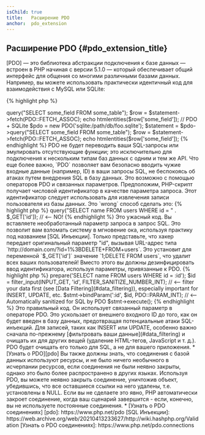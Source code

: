 ```yaml
---
isChild: true
title:   Расширение PDO
anchor:  pdo_extension
---
```


## Расширение PDO {#pdo_extension_title}

[PDO] — это библиотека абстракции подключения к базе данных &mdash; встроен в PHP начиная с версии 5.1.0 &mdash; который
обеспечивает общий интерфейс для общения со многими различными базами данных. Например, вы можете использовать практически
идентичный код для взаимодействия с MySQL или SQLite:

{% highlight php %}
<?php
// PDO + MySQL
$pdo = new PDO('mysql:host=example.com;dbname=database', 'user', 'password');
$statement = $pdo->query("SELECT some_field FROM some_table");
$row = $statement->fetch(PDO::FETCH_ASSOC);
echo htmlentities($row['some_field']);

// PDO + SQLite
$pdo = new PDO('sqlite:/path/db/foo.sqlite');
$statement = $pdo->query("SELECT some_field FROM some_table");
$row = $statement->fetch(PDO::FETCH_ASSOC);
echo htmlentities($row['some_field']);
{% endhighlight %}

PDO не будет переводить ваши SQL-запросы или эмулировать отсутствующие функции; это исключительно для подключения к
нескольким типам баз данных с одним и тем же API.

Что еще более важно, `PDO` позволяет вам безопасно вводить чужие входные данные (например, ID) в ваши запросы SQL, не
беспокоясь об атаках путем внедрения SQL в базу данных. Это возможно с помощью операторов PDO и связанных параметров.

Предположим, PHP-скрипт получает числовой идентификатор в качестве параметра запроса. Этот идентификатор следует
использовать для извлечения записи пользователя из базы данных. Это `wrong` способ сделать это:

{% highlight php %}
<?php
$pdo = new PDO('sqlite:/path/db/users.db');
$pdo->query("SELECT name FROM users WHERE id = " . $_GET['id']); // <-- NO!
{% endhighlight %}

Это ужасный код. Вы вставляете необработанный параметр запроса в запрос SQL. Это позволит вам взломать систему в мгновение
ока, используя практику под названием [SQL Инъекции]. Только представьте, что хакер передает оригинальный параметр "id",
вызывая URL-адрес типа `http://domain.com/?id=1%3BDELETE+FROM+users`. Это установит для переменной `$_GET['id']` значение
`1;DELETE FROM users`, что удалит всех ваших пользователей! Вместо этого вы должны дезинфицировать ввод идентификатора,
используя параметры, привязанные к PDO.

{% highlight php %}
<?php
$pdo = new PDO('sqlite:/path/db/users.db');
$stmt = $pdo->prepare('SELECT name FROM users WHERE id = :id');
$id = filter_input(INPUT_GET, 'id', FILTER_SANITIZE_NUMBER_INT); // <-- filter your data first
(see [Data Filtering](#data_filtering)), especially important for INSERT, UPDATE, etc.
$stmt->bindParam(':id', $id, PDO::PARAM_INT); // <-- Automatically sanitized for SQL by PDO
$stmt->execute();
{% endhighlight %}

Это правильный код. Он использует связанный параметр в операторе PDO. Это ускользает от внешнего входного ID до того,
как он будет введен в базу данных, предотвращая потенциальные атаки SQL-инъекций.

Для записей, таких как INSERT или UPDATE, особенно важно сначала по-прежнему [фильтровать ваши данные](#data_filtering)
и очищать их для других вещей (удаление HTML-тегов, JavaScript и т. д.). PDO будет очищать его только для SQL, а не для
вашего приложения.

* [Узнать о PDO][pdo]

Вы также должны знать, что соединения с базой данных используют ресурсы, и не было ничего необычного в исчерпании ресурсов,
если соединения не были неявно закрыты, однако это было более распространено в других языках. Используя PDO, вы можете
неявно закрыть соединение, уничтожив объект, убедившись, что все оставшиеся ссылки на него удалены, т.е. установлены в
NULL. Если вы не сделаете это явно, PHP автоматически закроет соединение, когда ваш сценарий завершится - если, конечно,
вы не используете постоянные соединения.

* [Узнать о PDO соединениях]

[pdo]: https://www.php.net/pdo
[SQL Инъекции]: https://web.archive.org/web/20210413233627/http://wiki.hashphp.org/Validation
[Узнать о PDO соединениях]: https://www.php.net/pdo.connections
